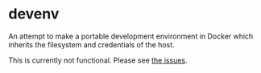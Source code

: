 # devenv
An attempt to make a portable development environment in Docker which inherits the filesystem and credentials of the host.

This is currently not functional.
Please see [the issues](https://github.com/robhaswell/devenv/issues).
